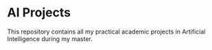 # AI Projects
This repository contains all my practical academic projects in Artificial Intelligence during my master.
